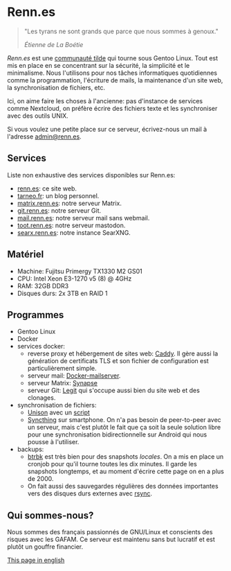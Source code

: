 ---
---

# Renn.es

> "Les tyrans ne sont grands que parce que nous sommes à genoux."
>
> <cite>Étienne de La Boétie</cite>

<!-- ![](/penguin_in_space.png) -->

*Renn.es* est une [communauté tilde](https://tildeverse.org) qui tourne sous Gentoo Linux. Tout est mis en place en se concentrant sur la sécurité, la simplicité et le minimalisme. Nous l'utilisons pour nos tâches informatiques quotidiennes comme la programmation, l'écriture de mails, la maintenance d'un site web, la synchronisation de fichiers, etc.

Ici, on aime faire les choses à l'ancienne: pas d'instance de services comme Nextcloud, on préfère écrire des fichiers texte et les synchroniser avec des outils UNIX.

Si vous voulez une petite place sur ce serveur, écrivez-nous un mail à l'adresse <admin@renn.es>.

## Services

Liste non exhaustive des services disponibles sur Renn.es:

- [renn.es](https://renn.es): ce site web.
- [tarneo.fr](https://tarneo.fr): un blog personnel.
- [matrix.renn.es](https://matrix.to/#/#welcome:matrix.renn.es): notre serveur Matrix.
- [git.renn.es](https://git.renn.es): notre serveur Git.
- [mail.renn.es](https://mail.renn.es): notre serveur mail sans webmail.
- [toot.renn.es](https://toot.renn.es): notre serveur mastodon.
- [searx.renn.es](https://searx.renn.es): notre instance SearXNG.

## Matériel

- Machine: Fujitsu Primergy TX1330 M2 GS01
- CPU: Intel Xeon E3-1270 v5 (8) @ 4GHz
- RAM: 32GB DDR3
- Disques durs: 2x 3TB en RAID 1

## Programmes

- Gentoo Linux
- Docker
- services docker:
    - reverse proxy et hébergement de sites web: [Caddy](https://caddyserver.com/). Il gère aussi la génération de certificats TLS et son fichier de configuration est particulièrement simple.
    - serveur mail: [Docker-mailserver](https://docker-mailserver.github.io/docker-mailserver/latest/).
    - serveur Matrix: [Synapse](https://hub.docker.com/r/matrixdotorg/synapse)
    - serveur Git: [Legit](https://github.com/icyphox/legit) qui s'occupe aussi bien du site web et des clonages.
- synchronisation de fichiers:
    - [Unison](https://github.com/bcpierce00/unison) avec un [script](https://github.com/tarneaux/.f/blob/master/zsh/.config/scripts/unison-sync)
    - [Syncthing](https://syncthing.net/) sur smartphone. On n'a pas besoin de peer-to-peer avec un serveur, mais c'est plutôt le fait que ça soit la seule solution libre pour une synchronisation bidirectionnelle sur Android qui nous pousse à l'utiliser.
- backups:
    - [btrbk](https://github.com/digint/btrbk) est très bien pour des snapshots *locales*. On a mis en place un cronjob pour qu'il tourne toutes les dix minutes. Il garde les snapshots longtemps, et au moment d'écrire cette page on en a plus de 2000.
    - On fait aussi des sauvegardes régulières des données importantes vers des disques durs externes avec [rsync](https://rsync.samba.org/).

## Qui sommes-nous?

Nous sommes des français passionnés de GNU/Linux et conscients des risques avec les GAFAM. Ce serveur est maintenu sans but lucratif et est plutôt un gouffre financier.

[This page in english](/)

